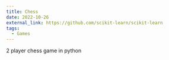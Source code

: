 ```yaml
---
title: Chess
date: 2022-10-26
external_link: https://github.com/scikit-learn/scikit-learn
tags:
  - Games
---
```

2 player chess game in python
<!--more-->
